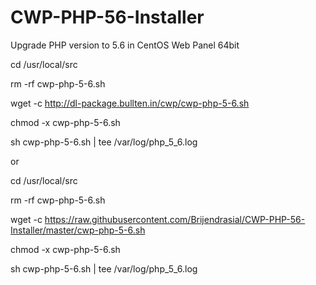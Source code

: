 # CWP-PHP-56-Installer
Upgrade PHP version to 5.6 in CentOS Web Panel 64bit

cd /usr/local/src

rm -rf cwp-php-5-6.sh

wget -c http://dl-package.bullten.in/cwp/cwp-php-5-6.sh

chmod -x cwp-php-5-6.sh

sh cwp-php-5-6.sh | tee /var/log/php_5_6.log

or 

cd /usr/local/src

rm -rf cwp-php-5-6.sh

wget -c https://raw.githubusercontent.com/Brijendrasial/CWP-PHP-56-Installer/master/cwp-php-5-6.sh

chmod -x cwp-php-5-6.sh

sh cwp-php-5-6.sh | tee /var/log/php_5_6.log
